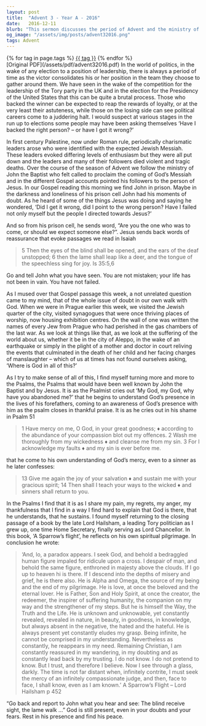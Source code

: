 ```yaml
---
layout: post
title:  "Advent 3 - Year A - 2016"
date:   2016-12-11
blurb: "This sermon discusses the period of Advent and the ministry of John the Baptist. It explores the doubt John the Baptist may have felt while in prison, questioning if he had pointed his followers to the right person, Jesus. The sermon also delves into the issue of doubt in our own walk with God, and how turning to the Psalms can help make sense of the suffering in the world."
og_image: "/assets/img/posts/advent32016.png"
tags: Advent
---    
```

<div class="tag-pills">
    {% for tag in page.tags %}
    <a href="{{ site.baseurl }}/tag/{{ tag | slugify }}" class="tag-pill">{{ tag }}</a>
    {% endfor %}
</div>
[Original PDF](/assets/pdf/advent32016.pdf)
In the world of politics, in the wake of any election to a position of leadership, there is always a period of time as the victor consolidates his or her position in the team they choose to gather around them. We have seen in the wake of the competition for the leadership of the Tory party in the UK and in the election for the Presidency of the United States that this can be quite a brutal process. Those who backed the winner can be expected to reap the rewards of loyalty, or at the very least their astuteness, while those on the losing side can see political careers come to a juddering halt. I would suspect at various stages in the run up to elections some people may have been asking themselves ‘Have I backed the right person? – or have I got it wrong?’

In first century Palestine, now under Roman rule, periodically charismatic leaders arose who were identified with the expected Jewish Messiah. These leaders evoked differing levels of enthusiasm but they were all put down and the leaders and many of their followers died violent and tragic deaths. Over the course of the season of Advent we follow the ministry of John the Baptist who felt called to proclaim the coming of God’s Messiah and in the different Gospel accounts pointed his followers to the person of Jesus. In our Gospel reading this morning we find John in prison. Maybe in the darkness and loneliness of his prison cell John had his moments of doubt. As he heard of some of the things Jesus was doing and saying he wondered, ‘Did I get it wrong, did I point to the wrong person? Have I failed not only myself but the people I directed towards Jesus?’

And so from his prison cell, he sends word, “Are you the one who was to come, or should we expect someone else?”. Jesus sends back words of reassurance that evoke passages we read in Isaiah

> 5 Then the eyes of the blind shall be opened,
> and the ears of the deaf unstopped;
> 6 then the lame shall leap like a deer,
> and the tongue of the speechless sing for joy. Is 35:5,6

Go and tell John what you have seen. You are not mistaken; your life has not been in vain. You have not failed.

As I mused over that Gospel passage this week, a not unrelated question came to my mind, that of the whole issue of doubt in our own walk with God. When we were in Prague earlier this week, we visited the Jewish quarter of the city, visited synagogues that were once thriving places of worship, now housing exhibition centres. On the wall of one was written the names of every Jew from Prague who had perished in the gas chambers of the last war. As we look at things like that, as we look at the suffering of the world about us, whether it be in the city of Aleppo, in the wake of an earthquake or simply in the plight of a mother and doctor in court reliving the events that culminated in the death of her child and her facing charges of manslaughter – which of us at times has not found ourselves asking, ‘Where is God in all of this?’

As I try to make sense of all of this, I find myself turning more and more to the Psalms, the Psalms that would have been well known by John the Baptist and by Jesus. It is as the Psalmist cries out ‘My God, my God, why have you abandoned me?’ that he begins to understand God’s presence in the lives of his forefathers, coming to an awareness of God’s presence with him as the psalm closes in thankful praise. It is as he cries out in his shame in Psalm 51

> 1 Have mercy on me, O God, in your great goodness; ♦
> according to the abundance of your compassion
> blot out my offences.
> 2 Wash me thoroughly from my wickedness ♦
> and cleanse me from my sin.
> 3 For I acknowledge my faults ♦
> and my sin is ever before me.

that he come to his own understanding of God’s mercy, even to a sinner as he later confesses:

> 13 Give me again the joy of your salvation ♦
> and sustain me with your gracious spirit;
> 14 Then shall I teach your ways to the wicked ♦
> and sinners shall return to you.

In the Psalms I find that it is as I share my pain, my regrets, my anger, my thankfulness that I find in a way I find hard to explain that God is there, that he understands, that he sustains. I found myself returning to the closing passage of a book by the late Lord Hailsham, a leading Tory politician as I grew up, one time Home Secretary, finally serving as Lord Chancellor. In this book, ‘A Sparrow’s flight’, he reflects on his own spiritual pilgrimage. In conclusion he wrote:

> ‘And, lo, a paradox appears. I seek God, and behold a bedraggled human figure impaled for ridicule upon a cross. I despair of man, and behold the same figure, enthroned in majesty above the clouds. If I go up to heaven hi is there. If I descend into the depths of misery and grief, he is there also. He is Alpha and Omega, the source of my being and the end of my pilgrimage. He is love, at once the beloved and the eternal lover. He is Father, Son and Holy Spirit, at once the creator, the redeemer, the inspirer of suffering humanity, the companion on my way and the strengthener of my steps. But he is himself the Way, the Truth and the Life. He is unknown and unknowable, yet constantly revealed, revealed in nature, in beauty, in goodness, in knowledge, but always absent in the negative, the hated and the hateful. He is always present yet constantly eludes my grasp. Being infinite, he cannot be comprised in my understanding. Nevertheless as constantly, he reappears in my need. Remaining Christian, I am constantly reassured in my wandering, in my doubting and as constantly lead back by my trusting. I do not know. I do not pretend to know. But I trust, and therefore I believe. Now I see through a glass, darkly. The time is not far distant when, infinitely contrite, I must seek the mercy of an infinitely compassionate judge, and then, face to face, I shall know, even as I am known.’
> A Sparrow’s Flight – Lord Hailsham p 452

“Go back and report to John what you hear and see: The blind receive sight, the lame walk …” God is still present, even in your doubts and your fears. Rest in his presence and find his peace.
